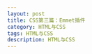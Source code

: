 ```yaml
---
layout: post
title: CSS第三篇：Emmet插件
category: HTML与CSS
tags: HTML与CSS
description: HTML与CSS
--- 
```



